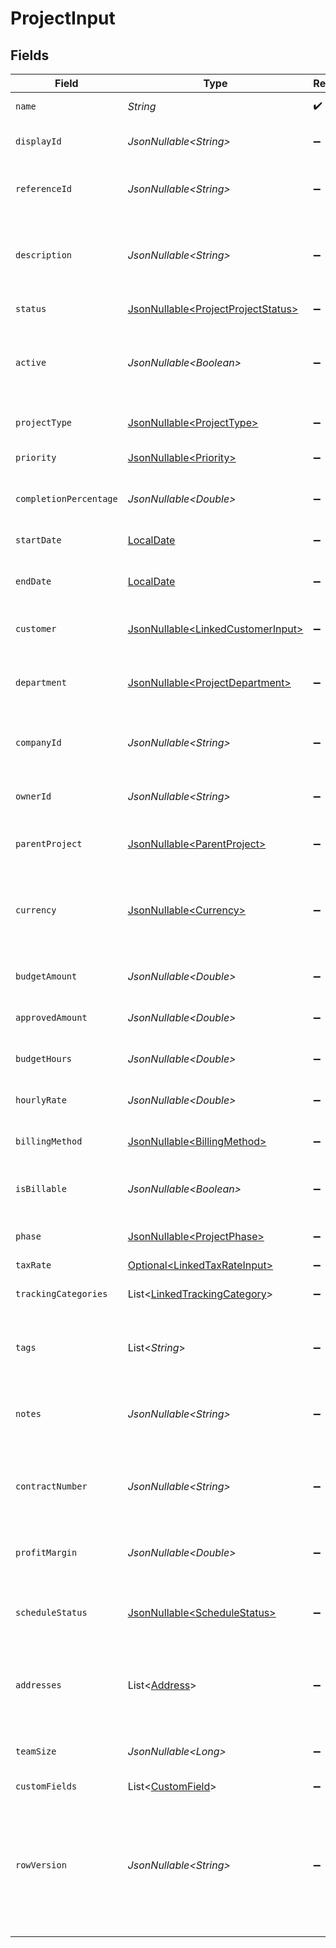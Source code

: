 # ProjectInput


## Fields

| Field                                                                                                                                      | Type                                                                                                                                       | Required                                                                                                                                   | Description                                                                                                                                | Example                                                                                                                                    |
| ------------------------------------------------------------------------------------------------------------------------------------------ | ------------------------------------------------------------------------------------------------------------------------------------------ | ------------------------------------------------------------------------------------------------------------------------------------------ | ------------------------------------------------------------------------------------------------------------------------------------------ | ------------------------------------------------------------------------------------------------------------------------------------------ |
| `name`                                                                                                                                     | *String*                                                                                                                                   | :heavy_check_mark:                                                                                                                         | Name of the project                                                                                                                        | Website Redesign Project                                                                                                                   |
| `displayId`                                                                                                                                | *JsonNullable\<String>*                                                                                                                    | :heavy_minus_sign:                                                                                                                         | User-friendly project identifier                                                                                                           | PROJ-001                                                                                                                                   |
| `referenceId`                                                                                                                              | *JsonNullable\<String>*                                                                                                                    | :heavy_minus_sign:                                                                                                                         | External reference identifier for the project                                                                                              | WD-REF-2024-001                                                                                                                            |
| `description`                                                                                                                              | *JsonNullable\<String>*                                                                                                                    | :heavy_minus_sign:                                                                                                                         | Detailed description of the project                                                                                                        | Complete redesign of the company website including new branding and improved user experience                                               |
| `status`                                                                                                                                   | [JsonNullable\<ProjectProjectStatus>](../../models/components/ProjectProjectStatus.md)                                                     | :heavy_minus_sign:                                                                                                                         | Current status of the project                                                                                                              | active                                                                                                                                     |
| `active`                                                                                                                                   | *JsonNullable\<Boolean>*                                                                                                                   | :heavy_minus_sign:                                                                                                                         | Indicates whether the project is currently active or inactive                                                                              | true                                                                                                                                       |
| `projectType`                                                                                                                              | [JsonNullable\<ProjectType>](../../models/components/ProjectType.md)                                                                       | :heavy_minus_sign:                                                                                                                         | Type or category of the project                                                                                                            | client_project                                                                                                                             |
| `priority`                                                                                                                                 | [JsonNullable\<Priority>](../../models/components/Priority.md)                                                                             | :heavy_minus_sign:                                                                                                                         | Priority level of the project                                                                                                              | high                                                                                                                                       |
| `completionPercentage`                                                                                                                     | *JsonNullable\<Double>*                                                                                                                    | :heavy_minus_sign:                                                                                                                         | Percentage of project completion (0-100)                                                                                                   | 75.5                                                                                                                                       |
| `startDate`                                                                                                                                | [LocalDate](https://docs.oracle.com/javase/8/docs/api/java/time/LocalDate.html)                                                            | :heavy_minus_sign:                                                                                                                         | Start date of the project                                                                                                                  | 2024-01-15                                                                                                                                 |
| `endDate`                                                                                                                                  | [LocalDate](https://docs.oracle.com/javase/8/docs/api/java/time/LocalDate.html)                                                            | :heavy_minus_sign:                                                                                                                         | Expected or actual end date of the project                                                                                                 | 2024-06-30                                                                                                                                 |
| `customer`                                                                                                                                 | [JsonNullable\<LinkedCustomerInput>](../../models/components/LinkedCustomerInput.md)                                                       | :heavy_minus_sign:                                                                                                                         | The customer this entity is linked to.                                                                                                     |                                                                                                                                            |
| `department`                                                                                                                               | [JsonNullable\<ProjectDepartment>](../../models/components/ProjectDepartment.md)                                                           | :heavy_minus_sign:                                                                                                                         | Department or organizational unit associated with the project                                                                              |                                                                                                                                            |
| `companyId`                                                                                                                                | *JsonNullable\<String>*                                                                                                                    | :heavy_minus_sign:                                                                                                                         | The company ID the transaction belongs to                                                                                                  | 12345                                                                                                                                      |
| `ownerId`                                                                                                                                  | *JsonNullable\<String>*                                                                                                                    | :heavy_minus_sign:                                                                                                                         | ID of the user who owns/manages this project                                                                                               | 12345                                                                                                                                      |
| `parentProject`                                                                                                                            | [JsonNullable\<ParentProject>](../../models/components/ParentProject.md)                                                                   | :heavy_minus_sign:                                                                                                                         | Parent project if this is a subproject                                                                                                     |                                                                                                                                            |
| `currency`                                                                                                                                 | [JsonNullable\<Currency>](../../models/components/Currency.md)                                                                             | :heavy_minus_sign:                                                                                                                         | Indicates the associated currency for an amount of money. Values correspond to [ISO 4217](https://en.wikipedia.org/wiki/ISO_4217).         | USD                                                                                                                                        |
| `budgetAmount`                                                                                                                             | *JsonNullable\<Double>*                                                                                                                    | :heavy_minus_sign:                                                                                                                         | Total budgeted amount for the project                                                                                                      | 50000                                                                                                                                      |
| `approvedAmount`                                                                                                                           | *JsonNullable\<Double>*                                                                                                                    | :heavy_minus_sign:                                                                                                                         | Approved budget amount for the project                                                                                                     | 48000                                                                                                                                      |
| `budgetHours`                                                                                                                              | *JsonNullable\<Double>*                                                                                                                    | :heavy_minus_sign:                                                                                                                         | Total budgeted hours for the project                                                                                                       | 400                                                                                                                                        |
| `hourlyRate`                                                                                                                               | *JsonNullable\<Double>*                                                                                                                    | :heavy_minus_sign:                                                                                                                         | Default hourly rate for project work                                                                                                       | 125                                                                                                                                        |
| `billingMethod`                                                                                                                            | [JsonNullable\<BillingMethod>](../../models/components/BillingMethod.md)                                                                   | :heavy_minus_sign:                                                                                                                         | Method used for billing this project                                                                                                       | time_and_materials                                                                                                                         |
| `isBillable`                                                                                                                               | *JsonNullable\<Boolean>*                                                                                                                   | :heavy_minus_sign:                                                                                                                         | Indicates if the project is billable to the customer                                                                                       | true                                                                                                                                       |
| `phase`                                                                                                                                    | [JsonNullable\<ProjectPhase>](../../models/components/ProjectPhase.md)                                                                     | :heavy_minus_sign:                                                                                                                         | Current phase of the project lifecycle                                                                                                     | execution                                                                                                                                  |
| `taxRate`                                                                                                                                  | [Optional\<LinkedTaxRateInput>](../../models/components/LinkedTaxRateInput.md)                                                             | :heavy_minus_sign:                                                                                                                         | N/A                                                                                                                                        |                                                                                                                                            |
| `trackingCategories`                                                                                                                       | List\<[LinkedTrackingCategory](../../models/components/LinkedTrackingCategory.md)>                                                         | :heavy_minus_sign:                                                                                                                         | A list of linked tracking categories.                                                                                                      |                                                                                                                                            |
| `tags`                                                                                                                                     | List\<*String*>                                                                                                                            | :heavy_minus_sign:                                                                                                                         | Tags associated with the project                                                                                                           | [<br/>"website",<br/>"redesign",<br/>"urgent"<br/>]                                                                                        |
| `notes`                                                                                                                                    | *JsonNullable\<String>*                                                                                                                    | :heavy_minus_sign:                                                                                                                         | Additional notes about the project                                                                                                         | Client has requested modern design with mobile-first approach                                                                              |
| `contractNumber`                                                                                                                           | *JsonNullable\<String>*                                                                                                                    | :heavy_minus_sign:                                                                                                                         | Contract or agreement number associated with the project                                                                                   | CNT-2024-001                                                                                                                               |
| `profitMargin`                                                                                                                             | *JsonNullable\<Double>*                                                                                                                    | :heavy_minus_sign:                                                                                                                         | Expected profit margin percentage for the project                                                                                          | 15.5                                                                                                                                       |
| `scheduleStatus`                                                                                                                           | [JsonNullable\<ScheduleStatus>](../../models/components/ScheduleStatus.md)                                                                 | :heavy_minus_sign:                                                                                                                         | Current status of project schedule compared to plan                                                                                        | on_schedule                                                                                                                                |
| `addresses`                                                                                                                                | List\<[Address](../../models/components/Address.md)>                                                                                       | :heavy_minus_sign:                                                                                                                         | An array of addresses associated with the project (billing, job site, etc.)                                                                |                                                                                                                                            |
| `teamSize`                                                                                                                                 | *JsonNullable\<Long>*                                                                                                                      | :heavy_minus_sign:                                                                                                                         | Number of team members assigned to the project                                                                                             | 8                                                                                                                                          |
| `customFields`                                                                                                                             | List\<[CustomField](../../models/components/CustomField.md)>                                                                               | :heavy_minus_sign:                                                                                                                         | N/A                                                                                                                                        |                                                                                                                                            |
| `rowVersion`                                                                                                                               | *JsonNullable\<String>*                                                                                                                    | :heavy_minus_sign:                                                                                                                         | A binary value used to detect updates to a object and prevent data conflicts. It is incremented each time an update is made to the object. | 1-12345                                                                                                                                    |